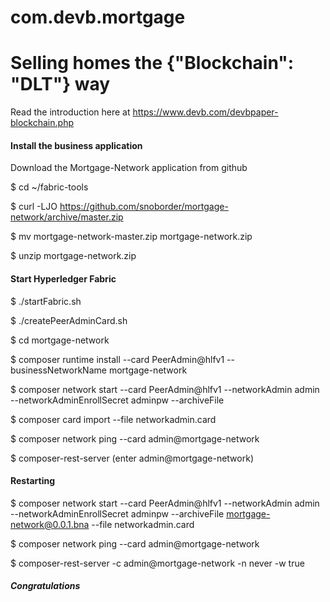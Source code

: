 # com.devb.mortgage
# Selling homes the {"Blockchain": "DLT"} way

Read the introduction here at https://www.devb.com/devbpaper-blockchain.php

#### Install the business application
Download the Mortgage-Network application from github

$ cd ~/fabric-tools

$ curl -LJO https://github.com/snoborder/mortgage-network/archive/master.zip

$ mv mortgage-network-master.zip mortgage-network.zip

$ unzip mortgage-network.zip

#### Start Hyperledger Fabric
$ ./startFabric.sh

$ ./createPeerAdminCard.sh

$ cd mortgage-network

$ composer runtime install --card PeerAdmin@hlfv1 --businessNetworkName mortgage-network

$ composer network start --card PeerAdmin@hlfv1 --networkAdmin admin --networkAdminEnrollSecret adminpw --archiveFile

$ composer card import --file networkadmin.card

$ composer network ping --card admin@mortgage-network

$ composer-rest-server (enter admin@mortgage-network)

#### Restarting
$ composer network start --card PeerAdmin@hlfv1 --networkAdmin admin --networkAdminEnrollSecret adminpw --archiveFile mortgage-network@0.0.1.bna --file networkadmin.card

$ composer network ping --card admin@mortgage-network

$ composer-rest-server -c admin@mortgage-network -n never -w true

##### Congratulations
